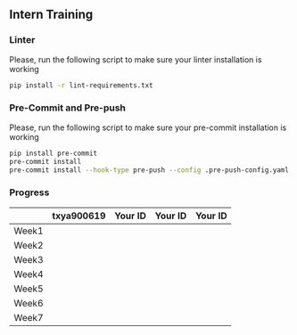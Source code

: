 ## Intern Training

### Linter

Please, run the following script to make sure your linter installation is working

```bash
pip install -r lint-requirements.txt
```

###  Pre-Commit and Pre-push

Please, run the following script to make sure your pre-commit installation is working

```bash
pip install pre-commit
pre-commit install
pre-commit install --hook-type pre-push --config .pre-push-config.yaml
```

### Progress

|  | txya900619 | Your ID | Your ID | Your ID |
|---|:-:|---|---|---|
| Week1 |   |   |   |   |
| Week2 |   |   |   |   |
| Week3 |   |   |   |   |
| Week4 |   |   |   |   |
| Week5 |   |   |   |   |
| Week6 |   |   |   |   |
| Week7 |   |   |   |   |

